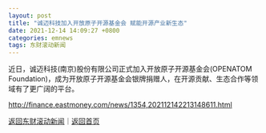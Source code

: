 ```yaml
---
layout: post
title: "诚迈科技加入开放原子开源基金会 赋能开源产业新生态"
date: 2021-12-14 14:09:27 +0800
categories: emnews
tags: 东财滚动新闻
---
```


近日，诚迈科技(南京)股份有限公司正式加入开放原子开源基金会(OPENATOM Foundation)，成为开放原子开源基金会银牌捐赠人，在开源贡献、生态合作等领域有了更广阔的平台。

<http://finance.eastmoney.com/news/1354,202112142213148611.html>

[返回东财滚动新闻](//finews.withounder.com/emnews/)｜[返回首页](//finews.withounder.com/)